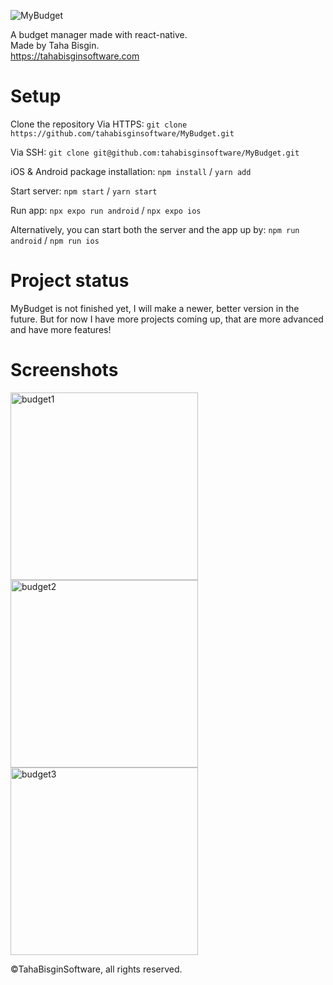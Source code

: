 ![MyBudget](https://i.imgur.com/Hm1xVjl.png "MyBudget")

A budget manager made with react-native. <br>
Made by Taha Bisgin. <br>
https://tahabisginsoftware.com

# Setup

Clone the repository
Via HTTPS: `git clone https://github.com/tahabisginsoftware/MyBudget.git`

Via SSH: `git clone git@github.com:tahabisginsoftware/MyBudget.git`

iOS & Android package installation: `npm install` / `yarn add`

Start server: `npm start` / `yarn start`

Run app: `npx expo run android` / `npx expo ios`

Alternatively, you can start both the server and the app up by: `npm run android` / `npm run ios`

# Project status

MyBudget is not finished yet, I will make a newer, better version in the future. But for now I have more projects coming up, that are more advanced and have more features!

# Screenshots
<img align="left" alt="budget1" src="https://i.imgur.com/3TMTIIm.png" width="300"/>
<img align="left" alt="budget2" src="https://i.imgur.com/kupiXsV.png" width="300"/>
<img align="center" alt="budget3" src="https://i.imgur.com/biJZYGS.png" width="300"/>

©TahaBisginSoftware, all rights reserved.
